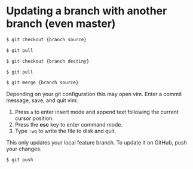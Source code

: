 # Updating a branch with another branch (even master)

```bash
$ git checkout {branch source}
```
```bash
$ git pull
```
```bash
$ git checkout {branch destiny}
```
```bash
$ git pull
```
```bash
$ git merge {branch source}
```

Depending on your git configuration this may open vim. Enter a commit message, save, and quit vim: 
1. Press `a` to enter insert mode and append text following the current cursor position.
2. Press the **esc** key to enter command mode.
3. Type `:wq` to write the file to disk and quit.

This only updates your local feature branch. To update it on GitHub, push your changes.
```bash
$ git push
```
